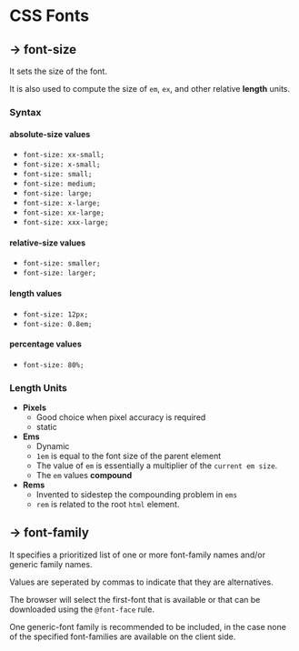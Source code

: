 # CSS Fonts

## -> font-size

It sets the size of the font.

It is also used to compute the size of `em`, `ex`, and other relative **length** units.

### Syntax

#### absolute-size values

- `font-size: xx-small;`
- `font-size: x-small;`
- `font-size: small;`
- `font-size: medium;`
- `font-size: large;`
- `font-size: x-large;`
- `font-size: xx-large;`
- `font-size: xxx-large;`

#### relative-size values

- `font-size: smaller;`
- `font-size: larger;`

#### length values

- `font-size: 12px;`
- `font-size: 0.8em;`

#### percentage values

- `font-size: 80%;`

### Length Units

- **Pixels**
  - Good choice when pixel accuracy is required
  - static
- **Ems**
  - Dynamic
  - `1em` is equal to the font size of the parent element
  - The value of `em` is essentially a multiplier of the `current em size`.
  - The `em` values **compound**
- **Rems**
  - Invented to sidestep the compounding problem in `ems`
  - `rem` is related to the root `html` element.

## -> font-family

It specifies a prioritized list of one or more font-family names and/or generic family names.

Values are seperated by commas to indicate that they are alternatives.

The browser will select the first-font that is available or that can be downloaded using the `@font-face` rule.

One generic-font family is recommended to be included, in the case none of the specified font-families are available on the client side.
